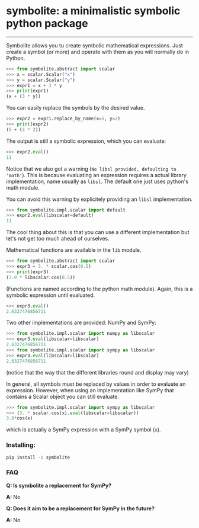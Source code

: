 # symbolite: a minimalistic symbolic python package

______________________________________________________________________

Symbolite allows you tu create symbolic mathematical
expressions. Just create a symbol (or more) and operate with them as you
will normally do in Python.

```python
>>> from symbolite.abstract import scalar
>>> x = scalar.Scalar("x")
>>> y = scalar.Scalar("y")
>>> expr1 = x + 3 * y
>>> print(expr1)
(x + (3 * y))
```

You can easily replace the symbols by the desired value.

```python
>>> expr2 = expr1.replace_by_name(x=5, y=2)
>>> print(expr2)
(5 + (3 * 2))
```

The output is still a symbolic expression, which you can evaluate:

```python
>>> expr2.eval()
11
```

Notice that we also got a warning (`No libsl provided, defaulting to 'math'`).
This is because evaluating an expression requires a actual library implementation,
name usually as `libsl`. The default one just uses python's math module.

You can avoid this warning by explicitely providing an `libsl` implementation.

```python
>>> from symbolite.impl.scalar import default
>>> expr2.eval(libscalar=default)
11
```

The cool thing about this is that you can use a different implementation
but let's not get too much ahead of ourselves.

Mathematical functions are available in the `lib` module.

```python
>>> from symbolite.abstract import scalar
>>> expr3 = 3. * scalar.cos(0.5)
>>> print(expr3)
(3.0 * libscalar.cos(0.5))
```

(Functions are named according to the python math module).
Again, this is a symbolic expression until evaluated.

```python
>>> expr3.eval()
2.6327476856711
```

Two other implementations are provided: NumPy and SymPy:

```python
>>> from symbolite.impl.scalar import numpy as libscalar
>>> expr3.eval(libscalar=libscalar)
2.6327476856711
>>> from symbolite.impl.scalar import sympy as libscalar
>>> expr3.eval(libscalar=libscalar)
2.6327476856711
```

(notice that the way that the different libraries round and
display may vary)

In general, all symbols must be replaced by values in order
to evaluate an expression. However, when using an implementation
like SymPy that contains a Scalar object you can still evaluate.

```python
>>> from symbolite.impl.scalar import sympy as libscalar
>>> (3. * scalar.cos(x).eval(libscalar=libscalar))
3.0*cos(x)
```

which is actually a SymPy expression with a SymPy symbol (`x`).

### Installing:

```bash
pip install -U symbolite
```

### FAQ

**Q: Is symbolite a replacement for SymPy?**

**A:** No

**Q: Does it aim to be a replacement for SymPy in the future?**

**A:** No
